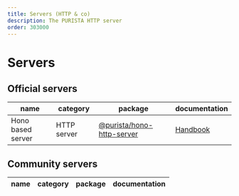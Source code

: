 ```yaml
---
title: Servers (HTTP & co)
description: The PURISTA HTTP server
order: 303000
---
```


# Servers

## Official servers

| name           | category                                                               | package   | documentation |
|---             |---                                                                     |---        |---        |
| Hono based server | HTTP server| [@purista/hono-http-server](../../api/modules/purista_hono_http_server.md) | [Handbook](../2_building_business-logic/exposing_endpoints/rest_api_http_endpoints.md) |

## Community servers

| name           | category                                                               | package   | documentation |
|---             |---                                                                     |---        |---        |
